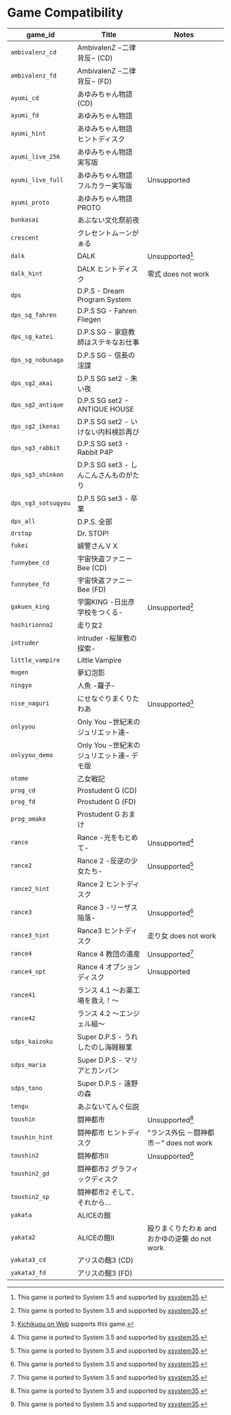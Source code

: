 Game Compatibility
==================

| game_id | Title | Notes |
----------|-------|--------
| `ambivalenz_cd` | AmbivalenZ −二律背反− (CD) | |
| `ambivalenz_fd` | AmbivalenZ −二律背反− (FD) | |
| `ayumi_cd` | あゆみちゃん物語 (CD) | |
| `ayumi_fd` | あゆみちゃん物語 | |
| `ayumi_hint` | あゆみちゃん物語 ヒントディスク | |
| `ayumi_live_256` | あゆみちゃん物語 実写版 | |
| `ayumi_live_full` | あゆみちゃん物語 フルカラー実写版 | Unsupported |
| `ayumi_proto` | あゆみちゃん物語 PROTO | |
| `bunkasai` | あぶない文化祭前夜 | |
| `crescent` | クレセントムーンがぁる | |
| `dalk` | DALK | Unsupported[^1] |
| `dalk_hint` | DALK ヒントディスク | 零式 does not work |
| `dps` | D.P.S - Dream Program System | |
| `dps_sg_fahren` | D.P.S SG - Fahren Fliegen | |
| `dps_sg_katei` | D.P.S SG - 家庭教師はステキなお仕事 | |
| `dps_sg_nobunaga` | D.P.S SG - 信長の淫謀 | |
| `dps_sg2_akai` | D.P.S SG set2 - 朱い夜 | |
| `dps_sg2_antique` | D.P.S SG set2 - ANTIQUE HOUSE | |
| `dps_sg2_ikenai` | D.P.S SG set2 - いけない内科検診再び | |
| `dps_sg3_rabbit` | D.P.S SG set3 - Rabbit P4P | |
| `dps_sg3_shinkon` | D.P.S SG set3 - しんこんさんものがたり | |
| `dps_sg3_sotsugyou` | D.P.S SG set3 - 卒業 | |
| `dps_all` | D.P.S. 全部 | |
| `drstop` | Dr. STOP! | |
| `fukei` | 婦警さんＶＸ | |
| `funnybee_cd` | 宇宙快盗ファニーBee (CD) | |
| `funnybee_fd` | 宇宙快盗ファニーBee (FD) | |
| `gakuen_king` | 学園KING -日出彦 学校をつくる- | Unsupported[^1] |
| `hashirionna2` | 走り女2 | |
| `intruder` | Intruder -桜屋敷の探索- | |
| `little_vampire` | Little Vampire | |
| `mugen` | 夢幻泡影 | |
| `ningyo` | 人魚 -蘿子- | |
| `nise_naguri` | にせなぐりまくりたわあ | Unsupported[^2] |
| `onlyyou` | Only You −世紀末のジュリエット達− | |
| `onlyyou_demo` | Only You −世紀末のジュリエット達− デモ版 | |
| `otome` | 乙女戦記 | |
| `prog_cd` | Prostudent G (CD) | |
| `prog_fd` | Prostudent G (FD) | |
| `prog_omake` | Prostudent G おまけ | |
| `rance` | Rance -光をもとめて- | Unsupported[^1] |
| `rance2` | Rance 2 -反逆の少女たち- | Unsupported[^1] |
| `rance2_hint` | Rance 2 ヒントディスク | |
| `rance3` | Rance 3 -リーザス陥落- | Unsupported[^1] |
| `rance3_hint` | Rance3 ヒントディスク | 走り女 does not work |
| `rance4` | Rance 4 教団の遺産 | Unsupported[^1] |
| `rance4_opt` | Rance 4 オプションディスク | Unsupported |
| `rance41` | ランス 4.1 〜お薬工場を救え！〜 | |
| `rance42` | ランス 4.2 〜エンジェル組〜 | |
| `sdps_kaizoku` | Super D.P.S - うれしたのし海賊稼業 | |
| `sdps_maria` | Super D.P.S - マリアとカンパン | |
| `sdps_tono` | Super D.P.S - 遠野の森 | |
| `tengu` | あぶないてんぐ伝説 | |
| `toushin` | 闘神都市 | Unsupported[^1] |
| `toushin_hint` | 闘神都市 ヒントディスク | "ランス外伝 －闘神都市－" does not work |
| `toushin2` | 闘神都市II | Unsupported[^1] |
| `toushin2_gd` | 闘神都市2 グラフィックディスク | |
| `toushin2_sp` | 闘神都市2 そして、それから… | |
| `yakata` | ALICEの館 | |
| `yakata2` | ALICEの館II | 殴りまくりたわぁ and おかゆの逆襲 do not work |
| `yakata3_cd` | アリスの館3 (CD) | |
| `yakata3_fd` | アリスの館3 (FD) | |

[^1]: This game is ported to System 3.5 and supported by
      [xsystem35](https://github.com/kichikuou/xsystem35-sdl2).
[^2]: [Kichikuou on Web](https://kichikuou.github.io/web/) supports this game.
